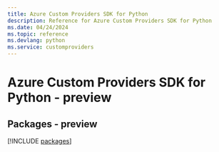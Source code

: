 ```yaml
---
title: Azure Custom Providers SDK for Python
description: Reference for Azure Custom Providers SDK for Python
ms.date: 04/24/2024
ms.topic: reference
ms.devlang: python
ms.service: customproviders
---
```

# Azure Custom Providers SDK for Python - preview
## Packages - preview
[!INCLUDE [packages](custom-providers-index.md)]